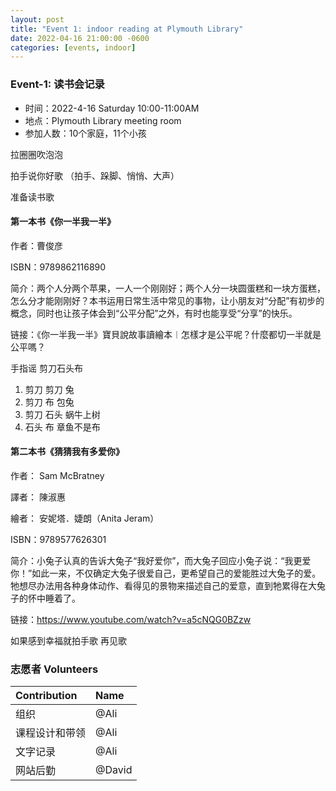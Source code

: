 ```yaml
---
layout: post
title: "Event 1: indoor reading at Plymouth Library"
date: 2022-04-16 21:00:00 -0600
categories: [events, indoor]
---
```


### Event-1: 读书会记录

- 时间：2022-4-16 Saturday 10:00-11:00AM 
- 地点：Plymouth Library meeting room
- 参加人数：10个家庭，11个小孩


拉圈圈吹泡泡

拍手说你好歌 （拍手、跺脚、悄悄、大声）

准备读书歌


#### 第一本书《你一半我一半》
 
作者：曹俊彦

ISBN：9789862116890

简介：两个人分两个苹果，一人一个刚刚好；两个人分一块圆蛋糕和一块方蛋糕，怎么分才能刚刚好？本书运用日常生活中常见的事物，让小朋友对“分配”有初步的概念，同时也让孩子体会到“公平分配”之外，有时也能享受“分享”的快乐。

链接：《你一半我一半》寶貝說故事讀繪本︱怎樣才是公平呢？什麼都切一半就是公平嗎？

手指谣 剪刀石头布

1. 剪刀 剪刀 兔
2. 剪刀 布 包兔
3. 剪刀 石头 蜗牛上树
4. 石头 布 章鱼不是布


#### 第二本书《猜猜我有多爱你》
 
作者： Sam McBratney

譯者： 陳淑惠

繪者： 安妮塔．婕朗（Anita Jeram）

ISBN：9789577626301

简介：小兔子认真的告诉大兔子“我好爱你”，而大兔子回应小兔子说：“我更爱你！”如此一来，不仅确定大兔子很爱自己，更希望自己的爱能胜过大兔子的爱。牠想尽办法用各种身体动作、看得见的景物来描述自己的爱意，直到牠累得在大兔子的怀中睡着了。

链接：https://www.youtube.com/watch?v=a5cNQG0BZzw

如果感到幸福就拍手歌
再见歌

### 志愿者 Volunteers

| Contribution   | Name          |
| :------------- | :------------ |
| 组织           | @Ali          |
| 课程设计和带领 | @Ali       |
| 文字记录       | @Ali       |
| 网站后勤       | @David        |

